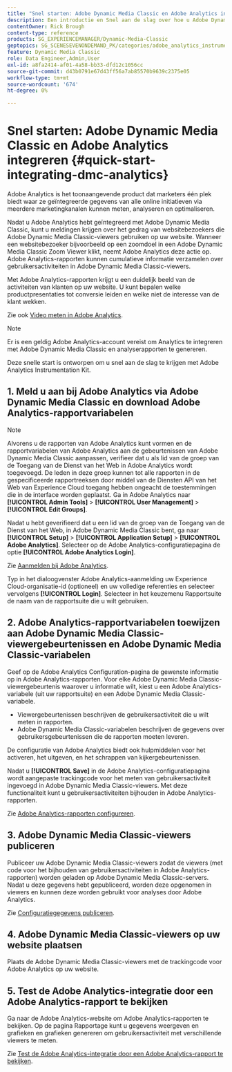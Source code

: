 ```yaml
---
title: "Snel starten: Adobe Dynamic Media Classic en Adobe Analytics integreren"
description: Een introductie en Snel aan de slag over hoe u Adobe Dynamic Media Classic en Adobe Analytics kunt integreren om u te helpen snel aan de slag te gaan.
contentOwner: Rick Brough
content-type: reference
products: SG_EXPERIENCEMANAGER/Dynamic-Media-Classic
geptopics: SG_SCENESEVENONDEMAND_PK/categories/adobe_analytics_instrumentation_kit
feature: Dynamic Media Classic
role: Data Engineer,Admin,User
exl-id: a8fa2414-af01-4a58-bb33-dfd12c1056cc
source-git-commit: d43b0791e67d43ff56a7ab85570b9639c2375e05
workflow-type: tm+mt
source-wordcount: '674'
ht-degree: 0%

---
```


# Snel starten: Adobe Dynamic Media Classic en Adobe Analytics integreren {#quick-start-integrating-dmc-analytics}

Adobe Analytics is het toonaangevende product dat marketers één plek biedt waar ze geïntegreerde gegevens van alle online initiatieven via meerdere marketingkanalen kunnen meten, analyseren en optimaliseren.

Nadat u Adobe Analytics hebt geïntegreerd met Adobe Dynamic Media Classic, kunt u meldingen krijgen over het gedrag van websitebezoekers die Adobe Dynamic Media Classic-viewers gebruiken op uw website. Wanneer een websitebezoeker bijvoorbeeld op een zoomdoel in een Adobe Dynamic Media Classic Zoom Viewer klikt, neemt Adobe Analytics deze actie op. Adobe Analytics-rapporten kunnen cumulatieve informatie verzamelen over gebruikersactiviteiten in Adobe Dynamic Media Classic-viewers.

Met Adobe Analytics-rapporten krijgt u een duidelijk beeld van de activiteiten van klanten op uw website. U kunt bepalen welke productpresentaties tot conversie leiden en welke niet de interesse van de klant wekken.

Zie ook [Video meten in Adobe Analytics](https://experienceleague.adobe.com/docs/media-analytics/using/media-overview.html).

>[!NOTE]
>
>Er is een geldig Adobe Analytics-account vereist om Analytics te integreren met Adobe Dynamic Media Classic en analyserapporten te genereren.

Deze snelle start is ontworpen om u snel aan de slag te krijgen met Adobe Analytics Instrumentation Kit.

## 1. Meld u aan bij Adobe Analytics via Adobe Dynamic Media Classic en download Adobe Analytics-rapportvariabelen

>[!NOTE]
>
>Alvorens u de rapporten van Adobe Analytics kunt vormen en de rapportvariabelen van Adobe Analytics aan de gebeurtenissen van Adobe Dynamic Media Classic aanpassen, verifieer dat u als lid van de groep van de Toegang van de Dienst van het Web in Adobe Analytics wordt toegevoegd. De leden in deze groep kunnen tot alle rapporten in de gespecificeerde rapportreeksen door middel van de Diensten API van het Web van Experience Cloud toegang hebben ongeacht de toestemmingen die in de interface worden geplaatst. Ga in Adobe Analytics naar **[!UICONTROL Admin Tools]** > **[!UICONTROL User Management]** > **[!UICONTROL Edit Groups]**.

Nadat u hebt geverifieerd dat u een lid van de groep van de Toegang van de Dienst van het Web, in Adobe Dynamic Media Classic bent, ga naar **[!UICONTROL Setup]** > **[!UICONTROL Application Setup]** > **[!UICONTROL Adobe Analytics]**. Selecteer op de Adobe Analytics-configuratiepagina de optie **[!UICONTROL Adobe Analytics Login]**.

Zie [Aanmelden bij Adobe Analytics](log-analytics.md#log_in_to_adobe_analytics).

Typ in het dialoogvenster Adobe Analytics-aanmelding uw Experience Cloud-organisatie-id (optioneel) en uw volledige referenties en selecteer vervolgens **[!UICONTROL Login]**. Selecteer in het keuzemenu Rapportsuite de naam van de rapportsuite die u wilt gebruiken.

## 2. Adobe Analytics-rapportvariabelen toewijzen aan Adobe Dynamic Media Classic-viewergebeurtenissen en Adobe Dynamic Media Classic-variabelen

Geef op de Adobe Analytics Configuration-pagina de gewenste informatie op in Adobe Analytics-rapporten. Voor elke Adobe Dynamic Media Classic-viewergebeurtenis waarover u informatie wilt, kiest u een Adobe Analytics-variabele (uit uw rapportsuite) en een Adobe Dynamic Media Classic-variabele.

* Viewergebeurtenissen beschrijven de gebruikersactiviteit die u wilt meten in rapporten.
* Adobe Dynamic Media Classic-variabelen beschrijven de gegevens over gebruikersgebeurtenissen die de rapporten moeten leveren.

De configuratie van Adobe Analytics biedt ook hulpmiddelen voor het activeren, het uitgeven, en het schrappen van kijkergebeurtenissen.

Nadat u **[!UICONTROL Save]** in de Adobe Analytics-configuratiepagina wordt aangepaste trackingcode voor het meten van gebruikersactiviteit ingevoegd in Adobe Dynamic Media Classic-viewers. Met deze functionaliteit kunt u gebruikersactiviteiten bijhouden in Adobe Analytics-rapporten.

Zie [Adobe Analytics-rapporten configureren](configuring-analytics-reports.md#configuring_adobe_analytics_reports).

## 3. Adobe Dynamic Media Classic-viewers publiceren

Publiceer uw Adobe Dynamic Media Classic-viewers zodat de viewers (met code voor het bijhouden van gebruikersactiviteiten in Adobe Analytics-rapporten) worden geladen op Adobe Dynamic Media Classic-servers. Nadat u deze gegevens hebt gepubliceerd, worden deze opgenomen in viewers en kunnen deze worden gebruikt voor analyses door Adobe Analytics.

Zie [Configuratiegegevens publiceren](publishing-analytics-configuration-information.md#publishing_adobe_analytics_configuration_information).

## 4. Adobe Dynamic Media Classic-viewers op uw website plaatsen

Plaats de Adobe Dynamic Media Classic-viewers met de trackingcode voor Adobe Analytics op uw website.

## 5. Test de Adobe Analytics-integratie door een Adobe Analytics-rapport te bekijken

Ga naar de Adobe Analytics-website om Adobe Analytics-rapporten te bekijken. Op de pagina Rapportage kunt u gegevens weergeven en grafieken en grafieken genereren om gebruikersactiviteit met verschillende viewers te meten.

Zie [Test de Adobe Analytics-integratie door een Adobe Analytics-rapport te bekijken](testing-integration-viewing-analytics-report.md#testing_the_integration_by_viewing_an_adobe_analytics_report).
